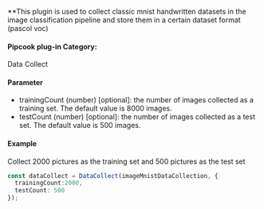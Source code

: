 **This plugin is used to collect classic mnist handwritten datasets in the image classification pipeline and store them in a certain dataset format (pascol voc)

<a name="klNlr"></a>
#### Pipcook plug-in Category:
Data Collect

<a name="1ZMoY"></a>
#### Parameter

- trainingCount (number) [optional]: the number of images collected as a training set. The default value is 8000 images.
- testCount (number) [optional]: the number of images collected as a test set. The default value is 500 images.

<a name="zZyd7"></a>
#### Example
Collect 2000 pictures as the training set and 500 pictures as the test set

```typescript
const dataCollect = DataCollect(imageMnistDataCollection, {
  trainingCount:2000,
  testCount: 500
});
```

